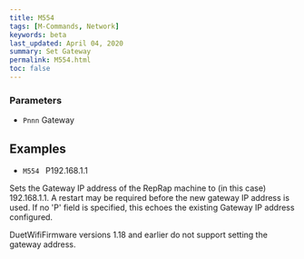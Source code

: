 ```yaml
---
title: M554
tags: [M-Commands, Network] 
keywords: beta 
last_updated: April 04, 2020 
summary: Set Gateway 
permalink: M554.html
toc: false 
---
```



### Parameters

* `Pnnn` Gateway

## Examples

* ` M554  ` P192.168.1.1

Sets the Gateway IP address of the RepRap machine to (in this case) 192.168.1.1. A restart may be required before the new gateway IP address is used. If no 'P' field is specified, this echoes the existing Gateway IP address configured.

DuetWifiFirmware versions 1.18 and earlier do not support setting the gateway address.

